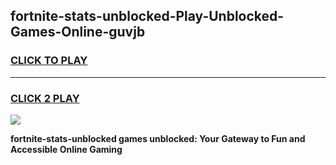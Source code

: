 
## fortnite-stats-unblocked-Play-Unblocked-Games-Online-guvjb
<h3>
<a href="https://premium76.site?title=fortnite-stats-unblocked&ref=25A">CLICK TO PLAY</a></h3>
<hr>

<h3>
<a href="https://premium76.site?title=fortnite-stats-unblocked&ref=25A">CLICK 2 PLAY</a>
  
</h3>

<a href="https://premium76.site?title=fortnite-stats-unblocked&ref=25A"><img src="https://clearcache.store/games.png"></a>


**fortnite-stats-unblocked games unblocked: Your Gateway to Fun and Accessible Online Gaming**
